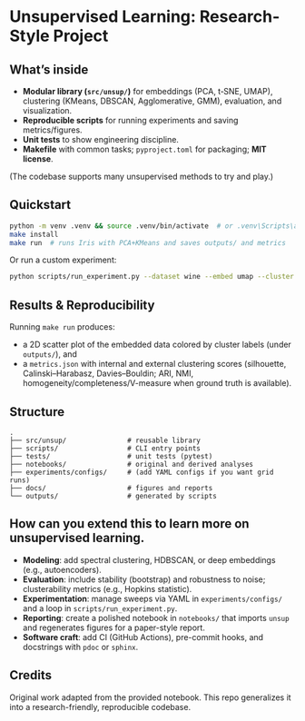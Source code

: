 # Unsupervised Learning: Research-Style Project


## What’s inside
- **Modular library (`src/unsup/`)** for embeddings (PCA, t‑SNE, UMAP), clustering (KMeans, DBSCAN, Agglomerative, GMM), evaluation, and visualization.
- **Reproducible scripts** for running experiments and saving metrics/figures.
- **Unit tests** to show engineering discipline.
- **Makefile** with common tasks; `pyproject.toml` for packaging; **MIT license**.

>
  (The codebase supports many unsupervised methods to try and play.)

## Quickstart
```bash
python -m venv .venv && source .venv/bin/activate  # or .venv\Scripts\activate on Windows
make install
make run  # runs Iris with PCA+KMeans and saves outputs/ and metrics
```

Or run a custom experiment:
```bash
python scripts/run_experiment.py --dataset wine --embed umap --cluster gmm --n-clusters 3 --outdir outputs/wine_umap_gmm
```

## Results & Reproducibility
Running `make run` produces:
- a 2D scatter plot of the embedded data colored by cluster labels (under `outputs/`), and
- a `metrics.json` with internal and external clustering scores (silhouette, Calinski–Harabasz, Davies–Bouldin; ARI, NMI, homogeneity/completeness/V-measure when ground truth is available).

## Structure
```
.
├── src/unsup/               # reusable library
├── scripts/                 # CLI entry points
├── tests/                   # unit tests (pytest)
├── notebooks/               # original and derived analyses
├── experiments/configs/     # (add YAML configs if you want grid runs)
├── docs/                    # figures and reports
└── outputs/                 # generated by scripts
```

## How can you extend this to learn more on unsupervised learning. 
- **Modeling**: add spectral clustering, HDBSCAN, or deep embeddings (e.g., autoencoders).
- **Evaluation**: include stability (bootstrap) and robustness to noise; clusterability metrics (e.g., Hopkins statistic).
- **Experimentation**: manage sweeps via YAML in `experiments/configs/` and a loop in `scripts/run_experiment.py`.
- **Reporting**: create a polished notebook in `notebooks/` that imports `unsup` and regenerates figures for a paper-style report.
- **Software craft**: add CI (GitHub Actions), pre-commit hooks, and docstrings with `pdoc` or `sphinx`.

## Credits
Original work adapted from the provided notebook. This repo generalizes it into a research-friendly, reproducible codebase.

